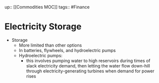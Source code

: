 up:: [[Commodities MOC]]
tags:: #Finance
# Electricity Storage
- Storage
	- More limited than other options
	- In batteries, flywheels, and hydroelectric pumps
	- Hydroelectric pumps:
		- this involves pumping water to high reservoirs during times of slack electricity demand, then letting the water flow down-hill through electricity-generating turbines when demand for power rises
